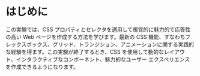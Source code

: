 # はじめに

この実験では、CSS プロパティとセレクタを適用して視覚的に魅力的で応答性の高い Web ページを作成する方法を学びます。最新の CSS 機能、すなわちフレックスボックス、グリッド、トランジション、アニメーションに関する実践的な経験を得ます。この実験が終了するとき、CSS を使用して動的なレイアウト、インタラクティブなコンポーネント、魅力的なユーザー エクスペリエンスを作成できるようになります。
